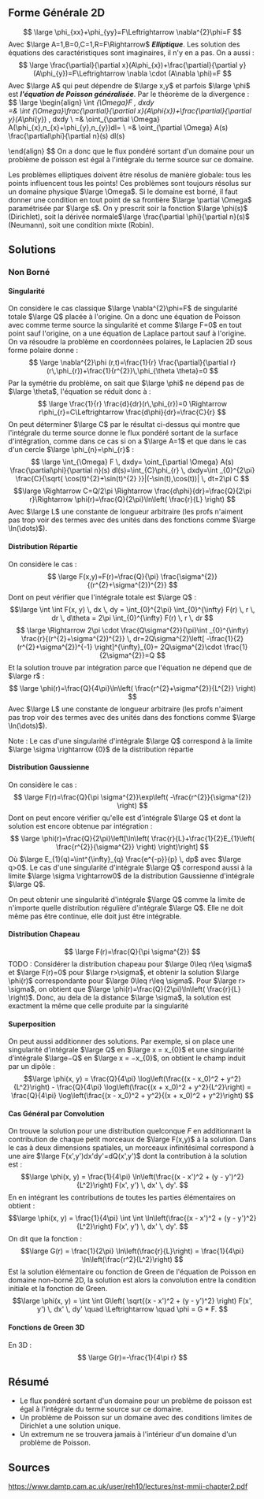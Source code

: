 ## Forme Générale 2D
$$
\large \phi_{xx}+\phi_{yy}=F\Leftrightarrow \nabla^{2}\phi=F
$$
Avec $\large A=1,B=0,C=1,R=F\Rightarrow$ ***Elliptique***. Les solution des équations des caractéristiques sont imaginaires, il n'y en a pas.
On a aussi :
$$
\large \frac{\partial}{\partial x}(A\phi_{x})+\frac{\partial}{\partial y}(A\phi_{y})=F\Leftrightarrow \nabla \cdot (A\nabla \phi)=F
$$
Avec $\large A$ qui peut dépendre de $\large x,y$ et parfois $\large \phi$ est ***l'équation de Poisson généralisée***.
Par le théorème de la divergence :
$$
\large 
\begin{align}
\int _{\Omega}F \, dxdy  
=& \int _{\Omega}\frac{\partial}{\partial x}(A\phi_{x})+\frac{\partial}{\partial y}(A\phi_{y}) \, dxdy  \\
=& \oint_{\partial \Omega} A(\phi_{x}\,n_{x}+\phi_{y}\,n_{y})dl= \\
=& \oint_{\partial \Omega} A(s) \frac{\partial\phi}{\partial n}(s) dl(s)

\end{align}
$$
On a donc que le flux pondéré sortant d'un domaine pour un problème de poisson est égal à l'intégrale du terme source sur ce domaine.

Les problèmes elliptiques doivent être résolus de manière globale: tous les points influencent tous les points! Ces problèmes sont toujours résolus sur un domaine physique $\large \Omega$. Si le domaine est borné, il faut donner une condition en tout point de sa frontière $\large \partial \Omega$ paramétrisée par $\large s$. On y prescrit soir la fonction $\large \phi(s)$ (Dirichlet), soit la dérivée normale$\large \frac{\partial \phi}{\partial n}(s)$ (Neumann), soit une condition mixte (Robin).

## Solutions
### Non Borné
#### Singularité
On considère le cas classique $\large \nabla^{2}\phi=F$ de singularité totale $\large Q$ placée à l'origine. On a donc une équation de Poisson avec comme terme source la singularité et comme $\large F=0$ en tout point sauf l'origine, on a une équation de Laplace partout sauf à l'origine. On va résoudre la problème en coordonnées polaires, le Laplacien 2D sous forme polaire donne :
$$
\large \nabla^{2}\phi (r,t)=\frac{1}{r} \frac{\partial}{\partial r}(r\,\phi_{r})+\frac{1}{r^{2}}\,\phi_{\theta \theta}=0
$$
Par la symétrie du problème, on sait que $\large \phi$ ne dépend pas de $\large \theta$, l'équation se réduit donc à :
$$
\large \frac{1}{r} \frac{d}{dr}(r\,\phi_{r})=0 \Rightarrow r\phi_{r}=C\Leftrightarrow \frac{d\phi}{dr}=\frac{C}{r}  
$$
On peut déterminer $\large C$ par le résultat ci-dessus qui montre que l'intégrale du terme source donne le flux pondéré sortant de la surface d'intégration, comme dans ce cas si on a $\large A=1$ et que dans le cas d'un cercle $\large \phi_{n}=\phi_{r}$ :
$$
\large \int_{\Omega} F  \, dxdy= \oint_{\partial \Omega} A(s) \frac{\partial\phi}{\partial n}(s) dl(s)=\int_{C}\phi_{r}  \, dxdy=\int _{0}^{2\pi} \frac{C}{\sqrt{ \cos(t)^{2}+\sin(t)^{2} }}|(-\sin(t),\cos(t))| \, dt=2\pi C  
$$
$$\large \Rightarrow C=Q/2\pi \Rightarrow \frac{d\phi}{dr}=\frac{Q}{2\pi r}\Rightarrow \phi(r)=\frac{Q}{2\pi}\ln\left( \frac{r}{L} \right)  $$
Avec $\large L$ une constante de longueur arbitraire (les profs n'aiment pas trop voir des termes avec des unités dans des fonctions comme $\large \ln(\dots)$).
#### Distribution Répartie
On considère le cas :
$$
\large F(x,y)=F(r)=\frac{Q}{\pi} \frac{\sigma^{2}}{(r^{2}+\sigma^{2})^{2}}
$$
Dont on peut vérifier que l'intégrale totale est $\large Q$ :
$$\large \int \int F(x, y) \, dx \, dy = \int_{0}^{2\pi} \int_{0}^{\infty} F(r) \, r \, dr \, d\theta = 2\pi \int_{0}^{\infty} F(r) \, r \, dr  $$
$$
\large \Rightarrow 2\pi \cdot \frac{Q\sigma^{2}}{\pi}\int _{0}^{\infty} \frac{r}{(r^{2}+\sigma^{2})^{2}} \, dr=2Q\sigma^{2}\left[  -\frac{1}{2}(r^{2}+\sigma^{2})^{-1}   \right]^{\infty}_{0}=  2Q\sigma^{2}\cdot \frac{1}{2\sigma^{2}}=Q
$$
Et la solution trouve par intégration parce que l'équation ne dépend que de $\large r$ :
$$
\large \phi(r)=\frac{Q}{4\pi}\ln\left( \frac{r^{2}+\sigma^{2}}{L^{2}} \right)
$$
Avec $\large L$ une constante de longueur arbitraire (les profs n'aiment pas trop voir des termes avec des unités dans des fonctions comme $\large \ln(\dots)$).

Note : Le cas d'une singularité d'intégrale $\large Q$ correspond à la limite $\large \sigma \rightarrow {0}$ de la distribution répartie
#### Distribution Gaussienne
On considère le cas :
$$
\large F(r)=\frac{Q}{\pi \sigma^{2}}\exp\left( -\frac{r^{2}}{\sigma^{2}} \right)
$$
Dont on peut encore vérifier qu'elle est d'intégrale $\large Q$ et dont la solution est encore obtenue par intégration :
$$
\large \phi(r)=\frac{Q}{2\pi}\left[\ln\left( \frac{r}{L}+\frac{1}{2}E_{1}\left( \frac{r^{2}}{\sigma^{2}} \right) \right)\right]
$$
Où $\large E_{1}(q)=\int^{\infty}_{q} \frac{e^{-p}}{p} \, dp$ avec $\large q>0$. Le cas d'une singularité d'intégrale $\large Q$ correspond aussi à la limite $\large \sigma \rightarrow0$ de la distribution Gaussienne d'intégrale $\large Q$.

On peut obtenir une singularité d'intégrale $\large Q$ comme la limite de n'importe quelle distribution régulière d'intégrale $\large Q$. Elle ne doit même pas être continue, elle doit just être intégrable.

#### Distribution Chapeau
$$
\large F(r)=\frac{Q}{\pi \sigma^{2}}
$$
TODO : Considérer la distribution chapeau pour $\large 0\leq r\leq \sigma$ et $\large F(r)=0$ pour $\large r>\sigma$, et obtenir la solution $\large \phi(r)$ correspondante pour $\large 0\leq r\leq \sigma$. Pour $\large r> \sigma$, on obtient que $\large \phi(r)=\frac{Q}{2\pi}\ln\left( \frac{r}{L} \right)$. Donc, au dela de la distance $\large \sigma$, la solution est exactment la même que celle produite par la singularité

#### Superposition
On peut aussi additionner des solutions. Par exemple, si on place une singularité d’intégrale $\large Q$ en $\large x = x_{0}$ et une singularité d’intégrale $\large−Q$ en $\large x = −x_{0}$, on obtient le champ induit par un dipôle :
$$\large \phi(x, y) = \frac{Q}{4\pi} \log\left(\frac{(x - x_0)^2 + y^2}{L^2}\right) - \frac{Q}{4\pi} \log\left(\frac{(x + x_0)^2 + y^2}{L^2}\right) = \frac{Q}{4\pi} \log\left(\frac{(x - x_0)^2 + y^2}{(x + x_0)^2 + y^2}\right) $$
#### Cas Général par Convolution
On trouve la solution pour une distribution quelconque $F$ en additionnant la contribution de chaque petit morceaux de $\large F(x,y)$ à la solution. Dans le cas à deux dimensions spatiales, un morceaux infinitésimal correspond à une aire $\large F(x',y')dx'dy'=dQ(x',y')$ dont la contribution à la solution est :
$$\large \phi(x, y) = \frac{1}{4\pi} \ln\left(\frac{(x - x')^2 + (y - y')^2}{L^2}\right) F(x', y') \, dx' \, dy'. $$
En en intégrant les contributions de toutes les parties élémentaires on obtient :
$$\large \phi(x, y) = \frac{1}{4\pi} \int \int \ln\left(\frac{(x - x')^2 + (y - y')^2}{L^2}\right) F(x', y') \, dx' \, dy'. $$ On dit que la fonction : $$\large G(r) = \frac{1}{2\pi} \ln\left(\frac{r}{L}\right) = \frac{1}{4\pi} \ln\left(\frac{r^2}{L^2}\right) $$Est la solution élémentaire ou fonction de Green de l'équation de Poisson en domaine non-borné 2D,  la solution est alors la convolution entre la condition initiale et la fonction de Green.
$$\large \phi(x, y) = \int \int G\left( \sqrt{(x - x')^2 + (y - y')^2} \right) F(x', y') \, dx' \, dy' \quad \Leftrightarrow \quad \phi = G * F. $$
#### Fonctions de Green 3D
En 3D :
$$
\large G(r)=-\frac{1}{4\pi r}
$$



## Résumé
- Le flux pondéré sortant d'un domaine pour un problème de poisson est égal à l'intégrale du terme source sur ce domaine.
- Un problème de Poisson sur un domaine avec des conditions limites de Dirichlet a une solution unique.
- Un extremum ne se trouvera jamais à l'intérieur d'un domaine d'un problème de Poisson.


## Sources
https://www.damtp.cam.ac.uk/user/reh10/lectures/nst-mmii-chapter2.pdf